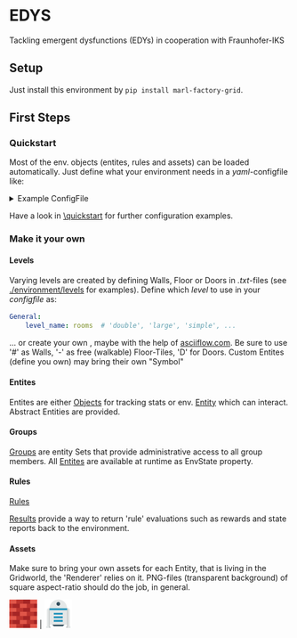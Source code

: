 # EDYS

Tackling emergent dysfunctions (EDYs) in cooperation with Fraunhofer-IKS

## Setup
Just install this environment by `pip install marl-factory-grid`.

## First Steps


### Quickstart
Most of the env. objects (entites, rules and assets) can be loaded automatically. 
Just define what your environment needs in a *yaml*-configfile like:

<details><summary>Example ConfigFile</summary>    
    General:
    level_name: rooms
    env_seed: 69
    verbose: !!bool False
    pomdp_r: 5
    individual_rewards: !!bool True

    Entities:
        Defaults: {}
        Doors:
            closed_on_init: True
            auto_close_interval: 10
            indicate_area: False
        Destinations: {}

    Agents:
        Wolfgang:
            Actions:
                - Move8
                - Noop
                - DoorUse
                - ItemAction
            Observations:
                - All
                - Placeholder
                - Walls
                - Items
                - Placeholder
                - Doors
                - Doors
        Armin:
            Actions:
                - Move4
                - ItemAction
                - DoorUse
            Observations:
                - Combined:
                    - Agent['Wolfgang']
                    - Walls
                    - Doors
                    - Items
    Rules:
        Defaults: {}
        Collision:
            done_at_collisions: !!bool True
        ItemRespawn:
            spawn_freq: 5
        DoorAutoClose: {}

    Assets:
    - Defaults
    - Items
    - Doors
   </details>

Have a look in [\quickstart](./quickstart) for further configuration examples.

### Make it your own

#### Levels
Varying levels are created by defining Walls, Floor or Doors in *.txt*-files (see [./environment/levels](./environment/levels) for examples).
Define which *level* to use in your *configfile* as: 
```yaml
General:
    level_name: rooms  # 'double', 'large', 'simple', ...
```
... or create your own , maybe with the help of [asciiflow.com](https://asciiflow.com/#/).
Be sure to use '#' as Walls, '-' as free (walkable) Floor-Tiles, 'D' for Doors.
Custom Entites (define you own) may bring their own "Symbol"

#### Entites
Entites are either [Objects](./environment/entity/object.py) for tracking stats or env. [Entity](./environment/entity/entity.py) which can interact.
Abstract Entities are provided.

#### Groups
[Groups](./environment/groups/objects.py) are entity Sets that provide administrative access to all group members. 
All [Entites](./environment/entity/global_entities.py) are available at runtime as EnvState property.


#### Rules
[Rules](./environment/entity/object.py)


[Results](./environment/entity/object.py) provide a way to return 'rule' evaluations such as rewards and state reports 
back to the environment.
#### Assets
Make sure to bring your own assets for each Entity, that is living in the Gridworld, the 'Renderer' relies on it.
PNG-files (transparent background) of square aspect-ratio should do the job, in general.

<div style="margin:0 auto;">
<img src=".\environment\assets\wall.png"  width="10%"> | <img src=".\environment\assets\agent\agent.png"  width="10%">
</div>




